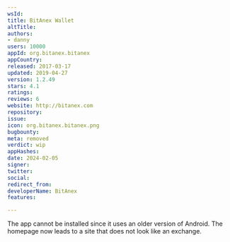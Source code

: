 ```yaml
---
wsId: 
title: BitAnex Wallet
altTitle: 
authors:
- danny
users: 10000
appId: org.bitanex.bitanex
appCountry: 
released: 2017-03-17
updated: 2019-04-27
version: 1.2.49
stars: 4.1
ratings: 
reviews: 6
website: http://bitanex.com
repository: 
issue: 
icon: org.bitanex.bitanex.png
bugbounty: 
meta: removed
verdict: wip
appHashes: 
date: 2024-02-05
signer: 
twitter: 
social: 
redirect_from: 
developerName: BitAnex
features: 

---
```


The app cannot be installed since it uses an older version of Android. The homepage now leads to a site that does not look like an exchange. 
